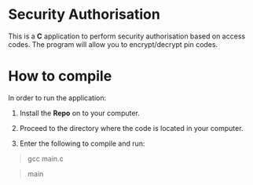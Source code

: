 # Security Authorisation

This is a **C** application to perform security authorisation based on access codes. 
The program will allow you to encrypt/decrypt pin codes. 


# How to compile
In order to run the application:
1. Install the **Repo** on to your  computer.

2. Proceed to the directory where the code is located in your computer.

3. Enter the following to compile and run:
 >gcc main.c

>main
